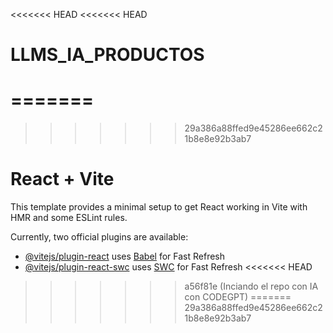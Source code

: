 <<<<<<< HEAD
<<<<<<< HEAD
# LLMS_IA_PRODUCTOS
=======
=======
>>>>>>> 29a386a88ffed9e45286ee662c21b8e8e92b3ab7
# React + Vite

This template provides a minimal setup to get React working in Vite with HMR and some ESLint rules.

Currently, two official plugins are available:

- [@vitejs/plugin-react](https://github.com/vitejs/vite-plugin-react/blob/main/packages/plugin-react/README.md) uses [Babel](https://babeljs.io/) for Fast Refresh
- [@vitejs/plugin-react-swc](https://github.com/vitejs/vite-plugin-react-swc) uses [SWC](https://swc.rs/) for Fast Refresh
<<<<<<< HEAD
>>>>>>> a56f81e (Inciando el repo con IA con CODEGPT)
=======
>>>>>>> 29a386a88ffed9e45286ee662c21b8e8e92b3ab7
